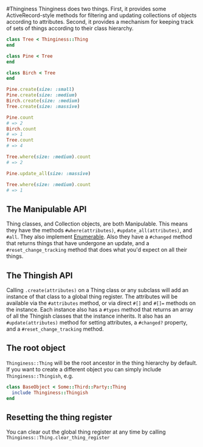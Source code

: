 #Thinginess
Thinginess does two things. First, it provides some ActiveRecord-style methods for filtering and updating collections of objects according to attributes. Second, it provides a mechanism for keeping track of sets of things according to their class hierarchy.

```ruby
class Tree < Thinginess::Thing
end

class Pine < Tree
end

class Birch < Tree
end

Pine.create(size: :small)
Pine.create(size: :medium)
Birch.create(size: :medium)
Tree.create(size: :massive)

Pine.count
# => 2
Birch.count
# => 1
Tree.count
# => 4

Tree.where(size: :medium).count
# => 2

Pine.update_all(size: :massive)

Tree.where(size: :medium).count
# => 1
```

## The Manipulable API
Thing classes, and Collection objects, are both Manipulable. This means they have the methods `#where(attributes)`, `#update_all(attributes)`, and `#all`. They also implement [Enumerable](http://ruby-doc.org/core-2.3.1/Enumerable.html). Also they have a `#changed` method that returns things that have undergone an update, and a `#reset_change_tracking` method that does what you'd expect on all their things.

## The Thingish API
Calling `.create(attributes)` on a Thing class or any subclass will add an instance of that class to a global thing register. The attributes will be available via the `#attributes` method, or via direct `#[]` and `#[]=` methods on the instance. Each instance also has a `#types` method that returns an array of all the Thingish classes that the instance inherits. It also has an `#update(attributes)` method for setting attributes, a `#changed?` property, and a `#reset_change_tracking` method.

## The root object

`Thinginess::Thing` will be the root ancestor in the thing hierarchy by default. If you want to create a different object you can simply include `Thinginess::Thingish`, e.g.

```ruby
class BaseObject < Some::Third::Party::Thing
  include Thinginess::Thingish
end
```

## Resetting the thing register
You can clear out the global thing register at any time by calling `Thinginess::Thing.clear_thing_register`

